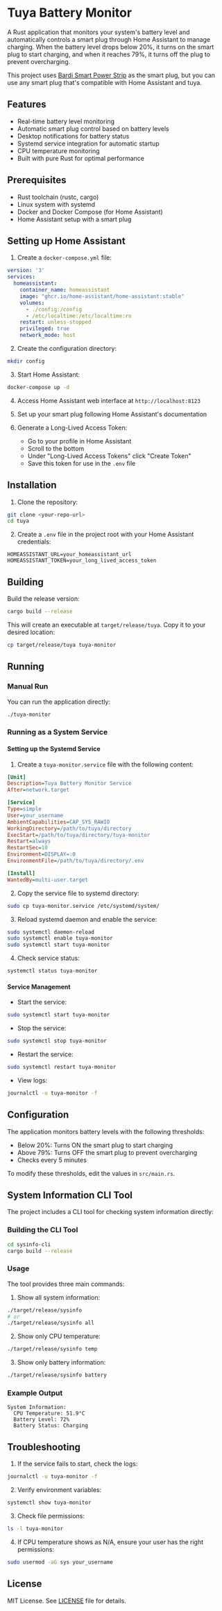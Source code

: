 # Tuya Battery Monitor

A Rust application that monitors your system's battery level and automatically controls a smart plug through Home Assistant to manage charging. When the battery level drops below 20%, it turns on the smart plug to start charging, and when it reaches 79%, it turns off the plug to prevent overcharging.

This project uses [Bardi Smart Power Strip](https://bardi.co.id/product/extension-power-strip/) as the smart plug, but you can use any smart plug that's compatible with Home Assistant and tuya.

## Features

- Real-time battery level monitoring
- Automatic smart plug control based on battery levels
- Desktop notifications for battery status
- Systemd service integration for automatic startup
- CPU temperature monitoring
- Built with pure Rust for optimal performance

## Prerequisites

- Rust toolchain (rustc, cargo)
- Linux system with systemd
- Docker and Docker Compose (for Home Assistant)
- Home Assistant setup with a smart plug

## Setting up Home Assistant

1. Create a `docker-compose.yml` file:
```yaml
version: '3'
services:
  homeassistant:
    container_name: homeassistant
    image: "ghcr.io/home-assistant/home-assistant:stable"
    volumes:
      - ./config:/config
      - /etc/localtime:/etc/localtime:ro
    restart: unless-stopped
    privileged: true
    network_mode: host
```

2. Create the configuration directory:
```bash
mkdir config
```

3. Start Home Assistant:
```bash
docker-compose up -d
```

4. Access Home Assistant web interface at `http://localhost:8123`

5. Set up your smart plug following Home Assistant's documentation

6. Generate a Long-Lived Access Token:
   - Go to your profile in Home Assistant
   - Scroll to the bottom
   - Under "Long-Lived Access Tokens" click "Create Token"
   - Save this token for use in the `.env` file

## Installation

1. Clone the repository:
```bash
git clone <your-repo-url>
cd tuya
```

2. Create a `.env` file in the project root with your Home Assistant credentials:
```env
HOMEASSISTANT_URL=your_homeassistant_url
HOMEASSISTANT_TOKEN=your_long_lived_access_token
```

## Building

Build the release version:
```bash
cargo build --release
```

This will create an executable at `target/release/tuya`. Copy it to your desired location:
```bash
cp target/release/tuya tuya-monitor
```

## Running

### Manual Run

You can run the application directly:
```bash
./tuya-monitor
```

### Running as a System Service

#### Setting up the Systemd Service

1. Create a `tuya-monitor.service` file with the following content:
```ini
[Unit]
Description=Tuya Battery Monitor Service
After=network.target

[Service]
Type=simple
User=your_username
AmbientCapabilities=CAP_SYS_RAWIO
WorkingDirectory=/path/to/tuya/directory
ExecStart=/path/to/tuya/directory/tuya-monitor
Restart=always
RestartSec=10
Environment=DISPLAY=:0
EnvironmentFile=/path/to/tuya/directory/.env

[Install]
WantedBy=multi-user.target
```

2. Copy the service file to systemd directory:
```bash
sudo cp tuya-monitor.service /etc/systemd/system/
```

3. Reload systemd daemon and enable the service:
```bash
sudo systemctl daemon-reload
sudo systemctl enable tuya-monitor
sudo systemctl start tuya-monitor
```

4. Check service status:
```bash
systemctl status tuya-monitor
```

#### Service Management

- Start the service:
```bash
sudo systemctl start tuya-monitor
```

- Stop the service:
```bash
sudo systemctl stop tuya-monitor
```

- Restart the service:
```bash
sudo systemctl restart tuya-monitor
```

- View logs:
```bash
journalctl -u tuya-monitor -f
```

## Configuration

The application monitors battery levels with the following thresholds:
- Below 20%: Turns ON the smart plug to start charging
- Above 79%: Turns OFF the smart plug to prevent overcharging
- Checks every 5 minutes

To modify these thresholds, edit the values in `src/main.rs`.

## System Information CLI Tool

The project includes a CLI tool for checking system information directly:

### Building the CLI Tool

```bash
cd sysinfo-cli
cargo build --release
```

### Usage

The tool provides three main commands:

1. Show all system information:
```bash
./target/release/sysinfo
# or
./target/release/sysinfo all
```

2. Show only CPU temperature:
```bash
./target/release/sysinfo temp
```

3. Show only battery information:
```bash
./target/release/sysinfo battery
```

### Example Output

```
System Information:
  CPU Temperature: 51.9°C
  Battery Level: 72%
  Battery Status: Charging
```

## Troubleshooting

1. If the service fails to start, check the logs:
```bash
journalctl -u tuya-monitor -f
```

2. Verify environment variables:
```bash
systemctl show tuya-monitor
```

3. Check file permissions:
```bash
ls -l tuya-monitor
```

4. If CPU temperature shows as N/A, ensure your user has the right permissions:
```bash
sudo usermod -aG sys your_username
```

## License

MIT License. See [LICENSE](LICENSE) file for details.
